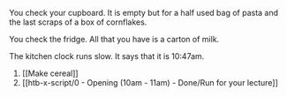 You check your cupboard. It is empty but for a half used bag of pasta and the last scraps of a box of cornflakes.

You check the fridge. All that you have is a carton of milk.

The kitchen clock runs slow. It says that it is 10:47am.

1. [[Make cereal]]
2. [[htb-x-script/0 - Opening (10am - 11am) - Done/Run for your lecture]]